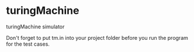 # turingMachine
turingMachine simulator

Don't forget to put tm.in into your project folder before you run the program for the test cases.

